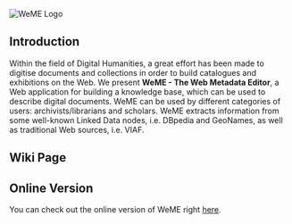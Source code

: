 ![WeME Logo](https://image.ibb.co/mYQHFk/Logo2.png)

## Introduction
Within the field of Digital Humanities, a great effort has been made to digitise documents and collections in order to build catalogues and exhibitions on the Web. We present **WeME - The Web Metadata Editor**, a Web application for building a knowledge base, which can be used to describe digital documents. WeME can be used by different categories of users: archivists/librarians and scholars. WeME extracts information from some well-known Linked Data nodes, i.e. DBpedia and GeoNames, as well as traditional Web sources, i.e. VIAF.

## Wiki Page

## Online Version
You can check out the online version of WeME right [here](#).

